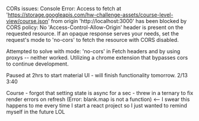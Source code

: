 CORs issues: 
Console Error: Access to fetch at 'https://storage.googleapis.com/hw-challenge-assets/course-level-view/course.json' from origin 'http://localhost:3000' has been blocked by CORS policy: No 'Access-Control-Allow-Origin' header is present on the requested resource. If an opaque response serves your needs, set the request's mode to 'no-cors' to fetch the resource with CORS disabled.

Attempted to solve with mode: 'no-cors' in Fetch headers and by using proxys -- neither worked. Utilizing a chrome extension that bypasses cors to continue development. 

Paused at 2hrs to start material UI - will finish functionality tomorrow. 2/13 3:40 

Course - forgot that setting state is async for a sec - threw in a ternary to fix render errors on refresh (Error: blank.map is not a function) <-- I swear this happens to me every time I start a react project so I just wanted to remind myself in the future LOL